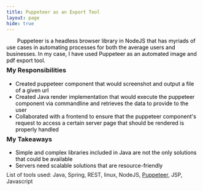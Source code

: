 ```yaml
---
title: Puppeteer as an Export Tool
layout: page
hide: true
---
```

<style>
p{
    color:black;
    text-indent: 2em;
    margin-bottom: 0.5em; 
}
h3{
    margin-top:0.2em;
}
ul{
    margin-bottom:0.5em;
}
li{
    color:black;
    margin-bottom:0em;
}
dl{
    margin-bottom:0em;
    color:black;
}
</style>

<p>
Puppeteer is a headless browser library in NodeJS that has myriads of use cases in automating processes for both the average users and businesses. In my case, I have used Puppeteer as an automated image and pdf export tool.
</p>

<h3><b>My Responsibilities</b></h3>
<ul>
    <li>Created puppeteer component that would screenshot and output a file of a given url</li>
    <li>Created Java render implementation that would execute the puppeteer component via commandline and retrieves the data to provide to the user</li>
    <li>Collaborated with a frontend to ensure that the puppeteer component's request to access a certain server page that should be rendered is properly handled</li> 
</ul>
<h3><b>My Takeaways</b></h3>
<ul>
    <li>Simple and complex libraries included in Java are not the only solutions that could be available</li>
    <li>Servers need scalable solutions that are resource-friendly</li>
</ul>

<footer>List of tools used: Java, Spring, REST, linux, NodeJS, <a href="https://developers.google.com/web/tools/puppeteer">Puppeteer</a>, JSP, Javascript</footer>